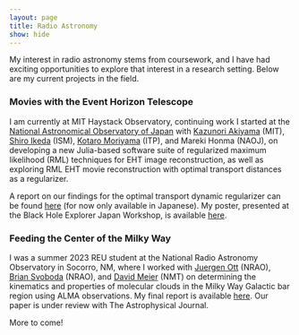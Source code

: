 ```yaml
---
layout: page
title: Radio Astronomy
show: hide
---
```


My interest in radio astronomy stems from coursework, and I have had exciting opportunities to explore that interest in a research setting. Below are my current projects in the field.

### Movies with the Event Horizon Telescope

I am currently at MIT Haystack Observatory, continuing work I started at the [National Astronomical Observatory of Japan](https://www.nao.ac.jp/en/) with [Kazunori Akiyama](https://kazuakiyama.github.io/) (MIT), [Shiro Ikeda](https://www.ikeda.cc/en/) (ISM), [Kotaro Moriyama](https://itp.uni-frankfurt.de/~moriyama/main/index.html) (ITP), and Mareki Honma (NAOJ), on developing a new Julia-based software suite of regularized maximum likelihood (RML) techniques for EHT image reconstruction, as well as exploring RML EHT movie reconstruction with optimal transport distances as a regularizer.

A report on our findings for the optimal transport dynamic regularizer can be found [here](/files/otReportJ.pdf) (for now only available in Japanese). My poster, presented at the Black Hole Explorer Japan Workshop, is available [here](/files/BHEXPoster.pdf).

### Feeding the Center of the Milky Way

I was a summer 2023 REU student at the National Radio Astronomy Observatory in Socorro, NM, where I worked with [Juergen Ott](https://www.aoc.nrao.edu/~jott/Welcome.html) (NRAO), [Brian Svoboda](https://autocorr.github.io/index.html) (NRAO), and [David Meier](http://kestrel.nmt.edu/~dmeier/) (NMT) on determining the kinematics and properties of molecular clouds in the Milky Way Galactic bar region using ALMA observations. My final report is available [here](https://www.nrao.edu/students/2023/Reports/NilipourAndy.pdf). Our paper is under review with The Astrophysical Journal.

More to come!
